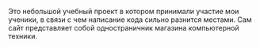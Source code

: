 Это небольшой учебный проект в котором принимали участие мои ученики, в связи с чем написание кода сильно разнится местами. Сам сайт представляет собой одностраничник магазина компьютерной техники.
